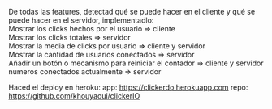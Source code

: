 De todas las features, detectad qué se puede hacer en el cliente y qué se puede hacer en el servidor, implementadlo: <br />
Mostrar los clicks hechos por el usuario => cliente <br />
Mostrar los clicks totales => servidor <br />
Mostrar la media de clicks por usuario => cliente y servidor <br />
Mostrar la cantidad de usuarios conectados => servidor <br />
Añadir un botón o mecanismo para reiniciar el contador => cliente y servidor <br />
numeros conectados actualmente => servidor <br />

Haced el deploy en heroku:
app: https://clickerdo.herokuapp.com
repo: https://github.com/khouyaoui/clickerIO